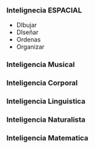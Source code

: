 ### Intelignecia ESPACIAL
* DIbujar 
* DIseñar
* Ordenas
* Organizar
### Inteligencia Musical
### Inteligencia Corporal
### Inteligencia Linguistica
### Inteligencia Naturalista
### Inteligencia Matematica
<!--stackedit_data:
eyJoaXN0b3J5IjpbMTkwNzkwMjA3OV19
-->